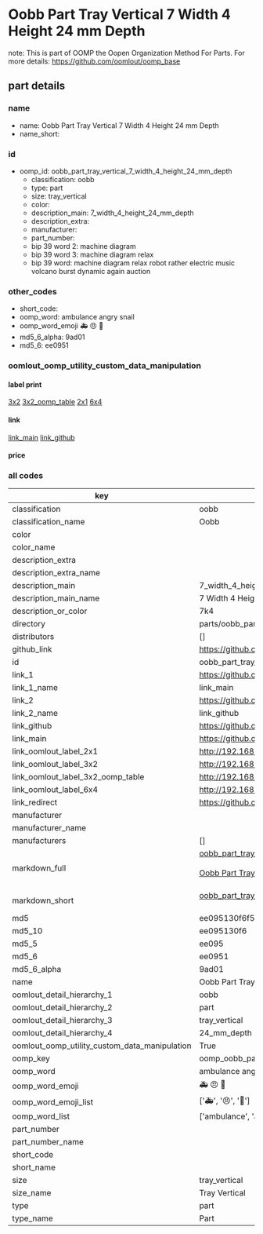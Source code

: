# Oobb Part Tray Vertical 7 Width 4 Height 24 mm Depth  

note: This is part of OOMP the Oopen Organization Method For Parts. For more details: https://github.com/oomlout/oomp_base

##  part details
  







### name
* name: Oobb Part Tray Vertical 7 Width 4 Height 24 mm Depth
* name_short: 
### id
* oomp_id: oobb_part_tray_vertical_7_width_4_height_24_mm_depth
  * classification: oobb
  * type: part
  * size: tray_vertical
  * color: 
  * description_main: 7_width_4_height_24_mm_depth
  * description_extra: 
  * manufacturer: 
  * part_number: 
  * bip 39 word 2: machine diagram
  * bip 39 word 3: machine diagram relax
  * bip 39 word: machine diagram relax robot rather electric music volcano burst dynamic again auction

### other_codes
* short_code: 
* oomp_word: ambulance angry snail
* oomp_word_emoji :ambulance: :angry: :snail:
* md5_6_alpha: 9ad01
* md5_6: ee0951






### oomlout_oomp_utility_custom_data_manipulation
#### label print
[3x2](http://192.168.1.245:1112/?label=oomp%209ad01)
[3x2_oomp_table](http://192.168.1.108:1112/?label=oomp%209ad01)
[2x1](http://192.168.1.242:1112/?label=oomp%209ad01)
[6x4](http://192.168.1.55:1112/?label=oomp%209ad01)    

#### link

[link_main](https://github.com/oomlout/oomlout_oomp_version_1_messy/tree/main/parts/oobb_part_tray_vertical_7_width_4_height_24_mm_depth) [link_github](https://github.com/oomlout/oomlout_oomp_version_1_messy/tree/main/parts/oobb_part_tray_vertical_7_width_4_height_24_mm_depth)                             

#### price







### all codes 
| key | value |  
| --- | --- |  
| classification | oobb |  
| classification_name | Oobb |  
| color |  |  
| color_name |  |  
| description_extra |  |  
| description_extra_name |  |  
| description_main | 7_width_4_height_24_mm_depth |  
| description_main_name | 7 Width 4 Height 24 mm Depth |  
| description_or_color | 7k4 |  
| directory | parts/oobb_part_tray_vertical_7_width_4_height_24_mm_depth |  
| distributors | [] |  
| github_link | https://github.com/oomlout/oomlout_oomp_part_src/tree/main/parts/oobb_part_tray_vertical_7_width_4_height_24_mm_depth |  
| id | oobb_part_tray_vertical_7_width_4_height_24_mm_depth |  
| link_1 | https://github.com/oomlout/oomlout_oomp_version_1_messy/tree/main/parts/oobb_part_tray_vertical_7_width_4_height_24_mm_depth |  
| link_1_name | link_main |  
| link_2 | https://github.com/oomlout/oomlout_oomp_version_1_messy/tree/main/parts/oobb_part_tray_vertical_7_width_4_height_24_mm_depth |  
| link_2_name | link_github |  
| link_github | https://github.com/oomlout/oomlout_oomp_version_1_messy/tree/main/parts/oobb_part_tray_vertical_7_width_4_height_24_mm_depth |  
| link_main | https://github.com/oomlout/oomlout_oomp_version_1_messy/tree/main/parts/oobb_part_tray_vertical_7_width_4_height_24_mm_depth |  
| link_oomlout_label_2x1 | http://192.168.1.242:1112/?label=oomp%209ad01 |  
| link_oomlout_label_3x2 | http://192.168.1.245:1112/?label=oomp%209ad01 |  
| link_oomlout_label_3x2_oomp_table | http://192.168.1.108:1112/?label=oomp%209ad01 |  
| link_oomlout_label_6x4 | http://192.168.1.55:1112/?label=oomp%209ad01 |  
| link_redirect | https://github.com/oomlout/oomlout_oomp_version_1_messy/tree/main/parts/oobb_part_tray_vertical_7_width_4_height_24_mm_depth |  
| manufacturer |  |  
| manufacturer_name |  |  
| manufacturers | [] |  
| markdown_full | [oobb_part_tray_vertical_7_width_4_height_24_mm_depth](none)<br>[](none)<br>[Oobb Part Tray Vertical 7 Width 4 Height 24 Mm Depth](none)<br><br> |  
| markdown_short | [oobb_part_tray_vertical_7_width_4_height_24_mm_depth](none)<br><br> |  
| md5 | ee095130f6f5b23d1dd92bb36a0f3c2c |  
| md5_10 | ee095130f6 |  
| md5_5 | ee095 |  
| md5_6 | ee0951 |  
| md5_6_alpha | 9ad01 |  
| name | Oobb Part Tray Vertical 7 Width 4 Height 24 mm Depth |  
| oomlout_detail_hierarchy_1 | oobb |  
| oomlout_detail_hierarchy_2 | part |  
| oomlout_detail_hierarchy_3 | tray_vertical |  
| oomlout_detail_hierarchy_4 | 24_mm_depth |  
| oomlout_oomp_utility_custom_data_manipulation | True |  
| oomp_key | oomp_oobb_part_tray_vertical_7_width_4_height_24_mm_depth |  
| oomp_word | ambulance angry snail |  
| oomp_word_emoji | :ambulance: :angry: :snail: |  
| oomp_word_emoji_list | [':ambulance:', ':angry:', ':snail:'] |  
| oomp_word_list | ['ambulance', 'angry', 'snail'] |  
| part_number |  |  
| part_number_name |  |  
| short_code |  |  
| short_name |  |  
| size | tray_vertical |  
| size_name | Tray Vertical |  
| type | part |  
| type_name | Part |  
